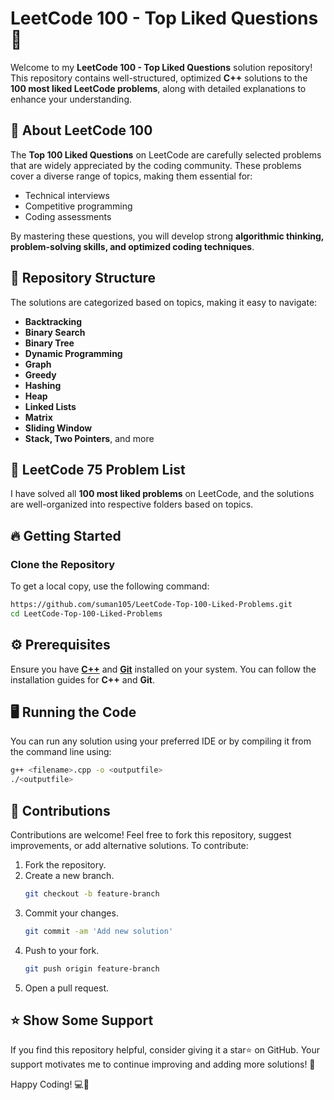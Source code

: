 # **LeetCode 100 - Top Liked Questions** 🚀  

Welcome to my **LeetCode 100 - Top Liked Questions** solution repository! This repository contains well-structured, optimized **C++** solutions to the **100 most liked LeetCode problems**, along with detailed explanations to enhance your understanding.

## 📌 **About LeetCode 100** 
The **Top 100 Liked Questions** on LeetCode are carefully selected problems that are widely appreciated by the coding community. These problems cover a diverse range of topics, making them essential for:

- Technical interviews
- Competitive programming
- Coding assessments
  
By mastering these questions, you will develop strong **algorithmic thinking, problem-solving skills, and optimized coding techniques**.

## 📂 **Repository Structure**  
The solutions are categorized based on topics, making it easy to navigate:  

- **Backtracking**  
- **Binary Search**  
- **Binary Tree**  
- **Dynamic Programming**  
- **Graph**  
- **Greedy**  
- **Hashing**
- **Heap**
- **Linked Lists**
- **Matrix**
- **Sliding Window**
- **Stack, Two Pointers**, and more 

## 📑 LeetCode 75 Problem List

I have solved all **100 most liked problems** on LeetCode, and the solutions are well-organized into respective folders based on topics.

## 🔥 **Getting Started**  

### Clone the Repository  
To get a local copy, use the following command:  

```sh
https://github.com/suman105/LeetCode-Top-100-Liked-Problems.git
cd LeetCode-Top-100-Liked-Problems
```

## ⚙️ **Prerequisites**
Ensure you have **[C++](https://www.learncpp.com/)** and **[Git](https://git-scm.com/book/en/v2/Getting-Started-Installing-Git)** installed on your system. You can follow the installation guides for **C++** and **Git**.

## 🖥️  **Running the Code**
You can run any solution using your preferred IDE or by compiling it from the command line using:

```sh
g++ <filename>.cpp -o <outputfile>
./<outputfile>
```

## 🤝 **Contributions**
Contributions are welcome! Feel free to fork this repository, suggest improvements, or add alternative solutions. To contribute:
1. Fork the repository.
2. Create a new branch.
   ```sh
   git checkout -b feature-branch
3. Commit your changes.
   ```sh
   git commit -am 'Add new solution'
4. Push to your fork.
   ```sh
   git push origin feature-branch
5. Open a pull request.

## ⭐ **Show Some Support**
If you find this repository helpful, consider giving it a star⭐ on GitHub. Your support motivates me to continue improving and adding more solutions! 🚀

Happy Coding! 💻🎯

